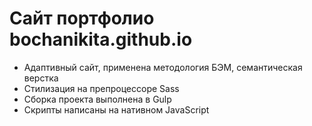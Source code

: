 # Сайт портфолио bochanikita.github.io
<ul>
  <li>Адаптивный сайт, применена методология БЭМ, семантическая верстка</li>
  <li>Стилизация на препроцессоре Sass</li>
  <li>Сборка проекта выполнена в Gulp</li>
  <li>Скрипты написаны на нативном JavaScript</li>
</ul>
